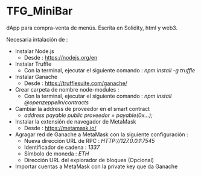 # TFG_MiniBar
dApp para compra-venta de menús. Escrita en Solidity, html y web3.

Necesaria intalación de :

- Instalar Node.js
  - Desde : https://nodejs.org/en 
- Instalar Truffle
  - Con la terminal, ejecutar el siguiente comando : *npm install -g truffle*
- Instalar Ganache
  - Desde : https://trufflesuite.com/ganache/ 
- Crear carpeta de nombre node-modules :
  - Con la terminal, ejecutar el siguiente comando : *npm install @openzeppelin/contracts*
- Cambiar la address de proveedor en el smart contract
  - *address payable public proveedor = payable(0x...);*
- Instalar la extensión de navegador de MetaMask
  - Desde : https://metamask.io/ 
- Agragar red de Ganache a MetaMask con la siguiente configuración :
  - Nueva dirección URL de RPC : *HTTP://127.0.0.1:7545*
  - Identificador de cadena : *1337*
  - Símbolo de moneda : *ETH*
  - Dirección URL del explorador de bloques (Opcional)
- Importar cuentas a MetaMask con la private key que da Ganache
